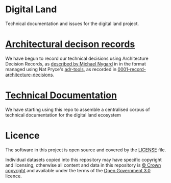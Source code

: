 # Digital Land

Technical documentation and issues for the digital land project.

# [Architectural decison records](content/architecture/decisions/)

We have begun to record our technical decisions using Architecture Decision Records, as [described by Michael Nygard](http://thinkrelevance.com/blog/2011/11/15/documenting-architecture-decisions) in in the format managed using Nat Pryce's [adr-tools](https://github.com/npryce/adr-tools), as recorded in [0001-record-architecture-decisions](content/architecture/decisions/0001-record-architecture-decisions.md).


# [Technical Documentation](content/architecture/documentation)

We have starting using this repo to assemble a centralised corpus of technical documentation for the digital land ecosystem

# Licence

The software in this project is open source and covered by the [LICENSE](LICENSE) file.

Individual datasets copied into this repository may have specific copyright and licensing, otherwise all content and data in this repository is [© Crown copyright](http://www.nationalarchives.gov.uk/information-management/re-using-public-sector-information/copyright-and-re-use/crown-copyright/) and available under the terms of the [Open Government 3.0](https://www.nationalarchives.gov.uk/doc/open-government-licence/version/3/) licence.
